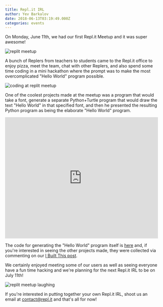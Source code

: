 ```yaml
---
title: Repl.it IRL
author: Yev Barkalov
date: 2018-06-13T03:19:49.000Z
categories: events
---
```


On Monday, June 11th, we had our first Repl.it Meetup and it was super awesome!

![replit meetup](/public/images/blog/replit-irl-6-11-18/talking.jpg?p=np)

A bunch of Replers from teachers to students came to the Repl.it office to enjoy pizza, meet the team, chat with other Replers, and also spend some time coding in a mini hackathon where the prompt was to make the most overcomplicated "Hello World" program possible.

![coding at replit meetup](/public/images/blog/replit-irl-6-11-18/laptops.jpg?p=np)

One of the coolest projects made at the meetup was a program that would take a font, generate a separate Python+Turtle program that would draw the text "Hello World" in that specified font, and then he presented the resulting Python program as being the elaborate "Hello World" program.

<iframe height="400px" width="100%" src="https://repl.it/@DavidLindes/hello-replit?lite=true" scrolling="no" frameborder="no" allowtransparency="true" allowfullscreen="true" sandbox="allow-forms allow-pointer-lock allow-popups allow-same-origin allow-scripts allow-modals"></iframe>

The code for generating the "Hello World" program itself is [here](https://repl.it/@DavidLindes/repl-irl-gen-hello) and, if you're interested in seeing the other projects made, they were collected via commenting on our [I Built This post](https://repl.it/ibuiltthis/repls/Replit-IRL/44944).

We certainly enjoyed meeting some of our users as well as seeing everyone have a fun time hacking and we're planning for the next Repl.it IRL to be on July 11th!

![replit meetup laughing](/public/images/blog/replit-irl-6-11-18/laughing.jpg?p=np)

If you're interested in putting together your own Repl.it IRL, shoot us an email at [contact@repl.it](mailto:contact@repl.it) and that's all for now!
